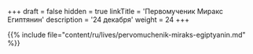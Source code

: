 +++
draft = false
hidden = true
linkTitle = 'Первомученик Миракс Египтянин'
description = '24 декабря'
weight = 24
+++

{{% include file="content/ru/lives/pervomuchenik-miraks-egiptyanin.md" %}}
